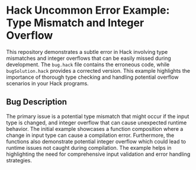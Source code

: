 # Hack Uncommon Error Example: Type Mismatch and Integer Overflow

This repository demonstrates a subtle error in Hack involving type mismatches and integer overflows that can be easily missed during development.  The `bug.hack` file contains the erroneous code, while `bugSolution.hack` provides a corrected version.  This example highlights the importance of thorough type checking and handling potential overflow scenarios in your Hack programs.

## Bug Description

The primary issue is a potential type mismatch that might occur if the input type is changed, and integer overflow that can cause unexpected runtime behavior. The initial example showcases a function composition where a change in input type can cause a compilation error.  Furthermore, the functions also demonstrate potential integer overflow which could lead to runtime issues not caught during compilation.  The example helps in highlighting the need for comprehensive input validation and error handling strategies.
